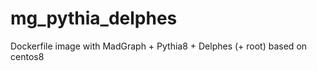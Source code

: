 mg_pythia_delphes
=================

Dockerfile image with MadGraph + Pythia8 + Delphes (+ root) based on centos8